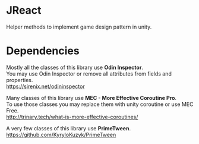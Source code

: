# JReact
Helper methods to implement game design pattern in unity.

# Dependencies
Mostly all the classes of this library use **Odin Inspector**.\
You may use Odin Inspector or remove all attributes from fields and properties.\
https://sirenix.net/odininspector

Many classes of this library use **MEC - More Effective Coroutine Pro**.\
To use those classes you may replace them with unity coroutine or use MEC Free.\
http://trinary.tech/what-is-more-effective-coroutines/

A very few classes of this library use **PrimeTween**.\
https://github.com/KyryloKuzyk/PrimeTween
